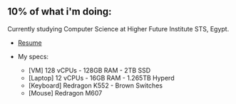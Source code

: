 ## 10% of what i'm doing:

Currently studying Computer Science at Higher Future Institute STS, Egypt.

-   [Resume](docs/resume.md)

-   My specs:
    - [VM] 128 vCPUs - 128GB RAM - 2TB SSD
    - [Laptop] 12 vCPUs - 16GB RAM - 1.265TB Hyperd
    - [Keyboard] Redragon K552 - Brown Switches
    - [Mouse] Redragon M607
